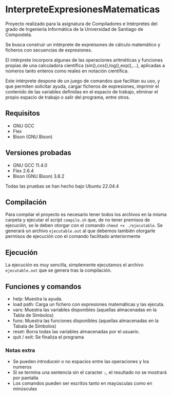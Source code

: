 # InterpreteExpresionesMatematicas

Proyecto realizado para la asignatura de Compiladores e Intérpretes del grado de Ingeniería Informática de la Universidad de Santiago de Compostela.

Se busca construir un intérprete de expreisones de cálculo matemático y ficheros con secuencias de expresiones.

El intérprete incorpora algunas de las operaciones aritméticas y funciones propias de una calculadora científica (sin(),cos(),log(),exp(),…), aplicadas a números tanto enteros como reales en notación científica.

Este intérprete despone de un juego de comandos que facilitan su uso, y que permiten solicitar ayuda, cargar ficheros de expresiones, imprimir el contenido de las variables definidas en el espacio de trabajo, eliminar el propio espacio de trabajo o salir del programa, entre otros.

## Requisitos

* GNU GCC
* Flex
* Bison (GNU Bison)

## Versiones probadas

* GNU GCC 11.4.0
* Flex 2.6.4
* Bison (GNU Bison) 3.8.2

Todas las pruebas se han hecho bajo Ubuntu 22.04.4

## Compilación

Para compilar el proyecto es necesario tener todos los archivos en la misma carpeta y ejecutar el script ```compile.sh``` que, de no tener premisos de ejecución, se le deben otorgar con el comando ```chmod +x ./ejecutable```. Se generará un archivo ```ejecutable.out``` al que debemos también otorgarle permisos de ejecución con el comando facilitado anteriormente

## Ejecución

La ejecución es muy sencilla, simplemente ejecutamos el archivo ```ejecutable.out``` que se genera tras la compilación.

## Funciones y comandos

* help: Muestra la ayuda.
* load path: Carga un fichero con expresiones matemáticas y las ejecuta.
* vars: Muestra las variables disponibles (aquellas almacenadas en la Tabla de Símbolos)
* funs: Muestra las funciones disponibles (aquellas almacenadas en la Tabala de Símbolos)
* reset: Borra todas las variables almacenadas por el usuario.
* quit / exit: Se finaliza el programa

### Notas extra

* Se pueden introduceir o no espacios entre las operaciones y los numeros
* Si se termina una sentencia sin el caracter ```;```, el resultado no se mostrará por pantalla
* Los comandos pueden ser escritos tanto en mayúsculas como en minúsculas
